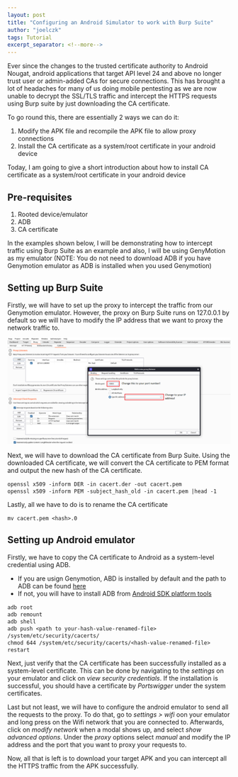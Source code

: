 ```yaml
---
layout: post
title: "Configuring an Android Simulator to work with Burp Suite"
author: "joelczk"
tags: Tutorial
excerpt_separator: <!--more-->
---
```

Ever since the changes to the trusted certificate authority to Android Nougat, android applications that target API level 24 and above no longer trust user or admin-added CAs for secure connections. <!--more-->This has brought a lot of headaches for many of us doing mobile pentesting as we are now unable to decrypt the SSL/TLS traffic and intercept the HTTPS requests using Burp suite by just downloading the CA certificate.

To go round this, there are essentially 2 ways we can do it:
1. Modify the APK file and recompile the APK file to allow proxy connections
2. Install the CA certificate as a system/root certificate in your android device

Today, I am going to give a short introduction about how to install CA certificate as a system/root certificate in your android device



## Pre-requisites
1. Rooted device/emulator
2. ADB
3. CA certificate

In the examples shown below, I will be demonstrating how to intercept traffic using Burp Suite as an example and also, I will be using GenyMotion as my emulator (NOTE: You do not need to download ADB if you have Genymotion emulator as ADB is installed when you used Genymotion)

## Setting up Burp Suite

Firstly, we will have to set up the proxy to intercept the traffic from our Genymotion emulator. However, the proxy on Burp Suite runs on 127.0.0.1 by default so we will have to modify the IP address that we want to proxy the network traffic to. 

![Chaning IP address to proxy on burp](../assets/burp_tutorial/burp.png)

Next, we will have to download the CA certificate from Burp Suite. Using the downloaded CA certificate, we will convert the CA certificate to PEM format and output the new hash of the CA certificate.

```
openssl x509 -inform DER -in cacert.der -out cacert.pem
openssl x509 -inform PEM -subject_hash_old -in cacert.pem |head -1
```

Lastly, all we have to do is to rename the CA certificate

```
mv cacert.pem <hash>.0
```

## Setting up Android emulator

Firstly, we have to copy the CA certificate to Android as a system-level credential using ADB.
* If you are usign Genymotion, ABD is installed by default and the path to ADB can be found [here](https://docs.genymotion.com/desktop/latest/02_Application.html#use-third-party-adb-sdk)
* If not, you will have to install ADB from [Android SDK platform tools](https://developer.android.com/studio/releases/platform-tools)

```
adb root
adb remount
adb shell
adb push <path to your-hash-value-renamed-file> /system/etc/security/cacerts/
chmod 644 /system/etc/security/cacerts/<hash-value-renamed-file>
restart
```

Next, just verify that the CA certificate has been successfully installed as a system-level certificate. This can be done by navigating to the _settings_ on your emulator and click on _view security credentials_. If the installation is successful, you should have a certificate by *Portswigger* under the system certificates.

Last but not least, we will have to configure the android emulator to send all the requests to the proxy. To do that, go to _settings > wifi_ oon your emulator and long press on the Wifi network that you are connected to. Afterwards, click on _modify network_ when a modal shows up, and select _show advanced options_. Under the _proxy_ options select _manual_ and modify the IP address and the port that you want to proxy your requests to.

Now, all that is left is to download your target APK and you can intercept all the HTTPS traffic from the APK successfully.     